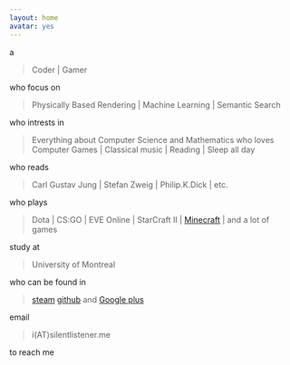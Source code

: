 ```yaml
---
layout: home
avatar: yes
---
```


a

>  Coder | Gamer

who focus on

> Physically Based Rendering | Machine Learning | Semantic Search

who intrests in

>  Everything about Computer Science and Mathematics 
who loves
Computer Games | Classical music | Reading | Sleep all day

who reads

> Carl Gustav Jung | Stefan Zweig | Philip.K.Dick | etc.

who plays

> Dota | CS:GO | EVE Online | StarCraft II | [Minecraft](http://rainmc.com/) | and a lot of games

study at

> University of Montreal

who can be found in

> [steam](http://steamcommunity.com/id/silentlistener) [github](https://github.com/cccrystalyy) and [Google plus](https://plus.google.com/u/0/103939286317705041310/about)

email

> i(AT)silentlistener.me

to reach me
